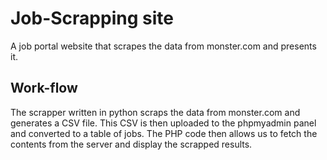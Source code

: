 # Job-Scrapping site
A job portal website that scrapes the data from monster.com and presents it.

## Work-flow
The scrapper written in python scraps the data from monster.com and generates a CSV file. This CSV is then uploaded to the phpmyadmin panel and converted to a table of jobs.
The PHP code then allows us to fetch the contents from the server and display the scrapped results.

